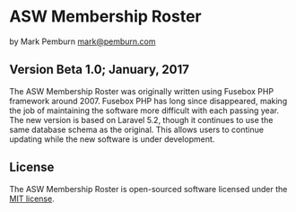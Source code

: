 # ASW Membership Roster
by Mark Pemburn
mark@pemburn.com


## Version Beta 1.0; January, 2017

The ASW Membership Roster was originally written using Fusebox PHP framework around 2007.  Fusebox PHP has long since disappeared, making the job of maintaining the software more difficult with each passing year.  The new version is based on Laravel 5.2, though it continues to use the same database schema as the original.  This allows users to continue updating while the new software is under development.

## License

The ASW Membership Roster is open-sourced software licensed under the [MIT license](http://opensource.org/licenses/MIT).
